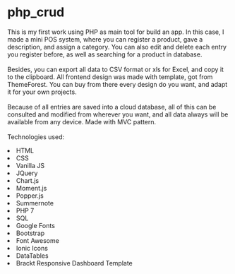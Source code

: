 # php_crud
This is my first work using PHP as main tool for build an app. In this case, I made a mini POS system, where you can register a product, gave a description, and assign a category. You can also edit and delete each entry you register before, as well as searching for a product in database. <br> <br>
Besides, you can export all data to CSV format or xls for Excel, and copy it to the clipboard.
All frontend design was made with template, got from ThemeForest. You can buy from there every design do you want, and adapt it for your own projects. <br><br>
Because of all entries are saved into a cloud database, all of this can be consulted and modified from wherever you want, and all data always will be available from any device.
Made with MVC pattern. <br> <br>
Technologies used:
<li>HTML</li>
<li>CSS</li>
<li>Vanilla JS</li>
<li>JQuery</li>
<li>Chart.js</li>
<li>Moment.js</li>
<li>Popper.js</li>
<li>Summernote</li>
<li>PHP 7</li>
<li>SQL</li>
<li>Google Fonts</li>
<li>Bootstrap</li>
<li>Font Awesome</li>
<li>Ionic Icons</li>
<li>DataTables</li>
<li>Brackt Responsive Dashboard Template</li>
